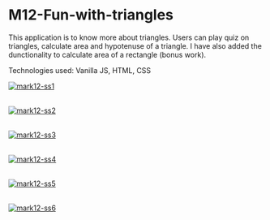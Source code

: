 # M12-Fun-with-triangles

This application is to know more about triangles. Users can play quiz on triangles, calculate area and hypotenuse of a triangle. 
I have also added the dunctionality to calculate area of a rectangle (bonus work).

Technologies used: Vanilla JS, HTML, CSS

<a href="https://postimg.cc/q6twc59R" target="_blank"><img src="https://i.postimg.cc/RhdYmrdc/mark12-ss1.png" alt="mark12-ss1"/></a><br/><br/>

<a href="https://postimg.cc/7bbKy5fk" target="_blank"><img src="https://i.postimg.cc/Y2zZYg7h/mark12-ss2.png" alt="mark12-ss2"/></a><br/><br/>

<a href="https://postimg.cc/sQHKhrHq" target="_blank"><img src="https://i.postimg.cc/FzN6wFyr/mark12-ss3.png" alt="mark12-ss3"/></a><br/><br/>

<a href="https://postimages.org/" target="_blank"><img src="https://i.postimg.cc/Pxmc6v8V/mark12-ss4.png" alt="mark12-ss4"/></a><br/><br/>

<a href="https://postimg.cc/DWgx7sr2" target="_blank"><img src="https://i.postimg.cc/FRt8gV1J/mark12-ss5.png" alt="mark12-ss5"/></a><br/><br/>

<a href="https://postimages.org/" target="_blank"><img src="https://i.postimg.cc/tgn8xMRj/mark12-ss6.png" alt="mark12-ss6"/></a><br/><br/>

